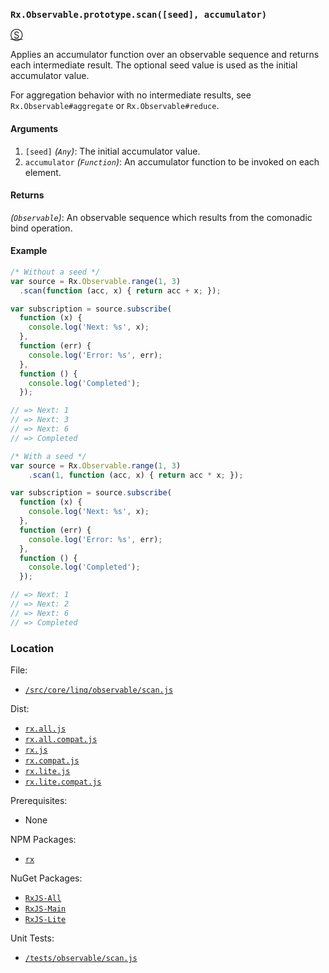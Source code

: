 ### `Rx.Observable.prototype.scan([seed], accumulator)`
[&#x24C8;](https://github.com/Reactive-Extensions/RxJS/blob/master/src/core/linq/observable/scan.js "View in source")

Applies an accumulator function over an observable sequence and returns each intermediate result. The optional seed value is used as the initial accumulator value.

For aggregation behavior with no intermediate results, see `Rx.Observable#aggregate` or `Rx.Observable#reduce`.

#### Arguments
1. `[seed]` *(`Any`)*: The initial accumulator value.
2. `accumulator` *(`Function`)*: An accumulator function to be invoked on each element.

#### Returns
*(`Observable`)*: An observable sequence which results from the comonadic bind operation.

#### Example
```js
/* Without a seed */
var source = Rx.Observable.range(1, 3)
  .scan(function (acc, x) { return acc + x; });

var subscription = source.subscribe(
  function (x) {
    console.log('Next: %s', x);
  },
  function (err) {
    console.log('Error: %s', err);
  },
  function () {
    console.log('Completed');
  });

// => Next: 1
// => Next: 3
// => Next: 6
// => Completed

/* With a seed */
var source = Rx.Observable.range(1, 3)
    .scan(1, function (acc, x) { return acc * x; });

var subscription = source.subscribe(
  function (x) {
    console.log('Next: %s', x);
  },
  function (err) {
    console.log('Error: %s', err);
  },
  function () {
    console.log('Completed');
  });

// => Next: 1
// => Next: 2
// => Next: 6
// => Completed
```

### Location

File:
- [`/src/core/linq/observable/scan.js`](https://github.com/Reactive-Extensions/RxJS/blob/master/src/core/linq/observable/scan.js)

Dist:
- [`rx.all.js`](https://github.com/Reactive-Extensions/RxJS/blob/master/dist/rx.all.js)
- [`rx.all.compat.js`](https://github.com/Reactive-Extensions/RxJS/blob/master/dist/rx.all.compat.js)
- [`rx.js`](https://github.com/Reactive-Extensions/RxJS/blob/master/dist/rx.js)
- [`rx.compat.js`](https://github.com/Reactive-Extensions/RxJS/blob/master/dist/rx.compat.js)
- [`rx.lite.js`](https://github.com/Reactive-Extensions/RxJS/blob/master/dist/rx.lite.js)
- [`rx.lite.compat.js`](https://github.com/Reactive-Extensions/RxJS/blob/master/dist/rx.lite.compat.js)

Prerequisites:
- None

NPM Packages:
- [`rx`](https://www.npmjs.org/package/rx)

NuGet Packages:
- [`RxJS-All`](http://www.nuget.org/packages/RxJS-All/)
- [`RxJS-Main`](http://www.nuget.org/packages/RxJS-Main/)
- [`RxJS-Lite`](http://www.nuget.org/packages/RxJS-Lite/)

Unit Tests:
- [`/tests/observable/scan.js`](https://github.com/Reactive-Extensions/RxJS/blob/master/tests/observable/scan.js)
